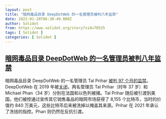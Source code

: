 ```yaml
---
layout: post
title: "暗网毒品目录 DeepDotWeb 的一名管理员被判八年监禁"
date: 2022-01-28T06:30:49.000Z
author: Solidot
from: https://www.solidot.org/story?sid=70535
tags: [ Solidot ]
categories: [ Solidot ]
---
```

<!--1643351449000-->
[暗网毒品目录 DeepDotWeb 的一名管理员被判八年监禁](https://www.solidot.org/story?sid=70535)
------

<div>
暗网毒品目录 DeepDotWeb 的一名管理员 Tal Prihar <a href="https://therecord.media/deepdotweb-co-admin-sentenced-to-8-years-in-prison/" target="_blank">被判 97 个月的监禁</a>。DeepDotWeb 在 2019 年被<a href="https://www.solidot.org/story?sid=60545">关闭</a>，两名管理员 Tal Prihar（时年 37 岁）和 Michael Phan（34 岁）分别在法国和以色列被捕。Tal Prihar 随后被引渡到美国。他们被控通过宣传其它销售毒品的暗网市场获得了  8,155 个比特币，当时的价值约 840 万美元，这些比特币后来被洗掉以掩盖其来源。Prihar 在 2021 年承认了洗钱的指控。Phan 则仍然在反抗引渡。<br>
</div>
